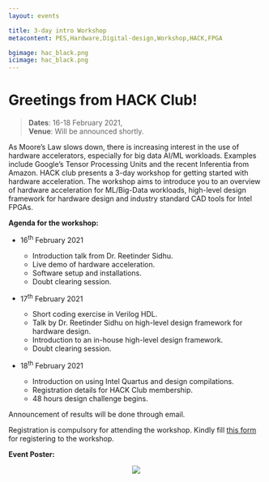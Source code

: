 ```yaml
---
layout: events

title: 3-day intro Workshop
metacontent: PES,Hardware,Digital-design,Workshop,HACK,FPGA

bgimage: hac_black.png
icimage: hac_black.png
---
```


# Greetings from HACK Club!

 >**Dates**: 16-18 February 2021,<br/>
 >**Venue**: Will be announced shortly.

As Moore’s Law slows down, there is increasing interest in the use of hardware accelerators, especially for big data AI/ML workloads. Examples include Google’s Tensor Processing Units and the recent Inferentia from Amazon. HACK club presents a 3-day workshop for getting started with hardware acceleration. The workshop aims to introduce you to an overview of hardware acceleration for ML/Big-Data workloads, high-level design framework for hardware design and industry standard CAD tools for Intel FPGAs.

**Agenda for the workshop:**

* 16<sup>th</sup> February 2021
  - Introduction talk from Dr. Reetinder Sidhu.
  - Live demo of hardware acceleration.
  - Software setup and installations.
  - Doubt clearing session.

* 17<sup>th</sup> February 2021
  - Short coding exercise in Verilog HDL.
  - Talk by Dr. Reetinder Sidhu on high-level design framework for hardware design.
  - Introduction to an in-house high-level design framework.
  - Doubt clearing session.

* 18<sup>th</sup> February 2021
  - Introduction on using Intel Quartus and design compilations.
  - Registration details for HACK Club membership.
  - 48 hours design challenge begins.

Announcement of results will be done through email.

Registration is compulsory for attending the workshop. Kindly fill [this form]() for registering to the workshop.


**Event Poster:**

<p style="text-align:center"><a href="{{ site.baseurl }}/index.html"> <img src="https://docs.google.com/drawings/d/e/2PACX-1vRgoZdEaiLYJIDDC1RoqKHYwK91rA-P3hQdX8bc9aW2JJK2F-7uU-y3n7lOuWh4WPDTcySJzaXzh8MB/pub?w=600&amp;h=768"></a></p>
